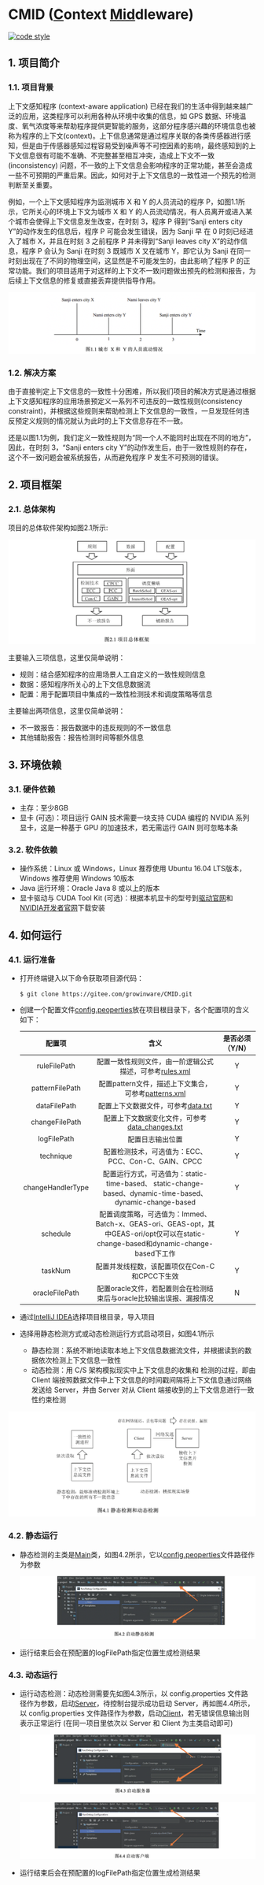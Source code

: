 # CMID (<u>C</u>ontext <u>Mid</u>dleware)

 <p align="left">
  <a href="LICENSE" align="center">
    <img alt="code style" src="https://img.shields.io/badge/license-MulanPSL2.0-brightgreen">
  </a>
</p>

## 1. 项目简介

### 1.1. 项目背景

 上下文感知程序 (context-aware application) 已经在我们的生活中得到越来越广泛的应用，这类程序可以利用各种从环境中收集的信息，如 GPS 数据、环境温度、氧气浓度等来帮助程序提供更智能的服务，这部分程序感兴趣的环境信息也被称为程序的上下文(context)。上下信息通常是通过程序关联的各类传感器进行感知，但是由于传感器感知过程容易受到噪声等不可控因素的影响，最终感知到的上下文信息很有可能不准确、不完整甚至相互冲突，造成上下文不一致 (inconsistency) 问题，不一致的上下文信息会影响程序的正常功能，甚至会造成一些不可预期的严重后果。因此，如何对于上下文信息的一致性进一个预先的检测判断至关重要。

例如，一个上下文感知程序为监测城市 X 和 Y 的人员流动的程序 P，如图1.1所示，它所关心的环境上下文为城市 X 和 Y 的人员流动情况，有人员离开或进入某个城市会使得上下文信息发生改变，在时刻 3，程序 P 得到“Sanji enters city Y”的动作发生的信息后，程序 P 可能会发生错误，因为 Sanji 早 在 0 时刻已经进入了城市 X，并且在时刻 3 之前程序 P 并未得到“Sanji leaves city X”的动作信息，程序 P 会认为 Sanji 在时刻 3 既城市 X 又在城市 Y，即它认为 Sanji 在同一时刻出现在了不同的物理空间，这显然是不可能发生的，由此影响了程序 P 的正常功能。我们的项目适用于对这样的上下文不一致问题做出预先的检测和报告，为后续上下文信息的修复或直接丢弃提供指导作用。

![peolpe](pictures/people.png)



### 1.2. 解决方案

由于直接判定上下文信息的一致性十分困难，所以我们项目的解决方式是通过根据上下文感知程序的应用场景预定义一系列不可违反的一致性规则(consistency constraint)，并根据这些规则来帮助检测上下文信息的一致性，一旦发现任何违反预定义规则的情况就认为此时的上下文信息存在不一致。

还是以图1.1为例，我们定义一致性规则为“同一个人不能同时出现在不同的地方”，因此，在时刻 3，“Sanji enters city Y”的动作发生后，由于一致性规则的存在，这个不一致问题会被系统报告，从而避免程序 P 发生不可预测的错误。

## 2. 项目框架

### 2.1. 总体架构

项目的总体软件架构如图2.1所示:

![frame](pictures/frame.png)



主要输入三项信息，这里仅简单说明：

- 规则：结合感知程序的应用场景人工自定义的一致性规则信息
- 数据：感知程序所关心的上下文信息数据流
- 配置：用于配置项目中集成的一致性检测技术和调度策略等信息

主要输出两项信息，这里仅简单说明：

- 不一致报告：报告数据中的违反规则的不一致信息
- 其他辅助报告：报告检测时间等额外信息

## 3. 环境依赖

### 3.1. 硬件依赖

- 主存：至少8GB
- 显卡 (可选)：项目运行 GAIN 技术需要一块支持 CUDA 编程的 NVIDIA 系列显卡，这是一种基于 GPU 的加速技术，若无需运行 GAIN 则可忽略本条

### 3.2. 软件依赖

- 操作系统：Linux 或 Windows，Linux 推荐使用 Ubuntu 16.04 LTS版本，Windows 推荐使用 Windows 10版本
- Java 运行环境：Oracle Java 8 或以上的版本
- 显卡驱动与 CUDA Tool Kit (可选)：根据本机显卡的型号到[驱动官网](https://www.nvidia.com/Download/index.aspx)和[NVIDIA开发者官网](https://developer.nvidia.com/zh-cn/cuda-downloads)下载安装

## 4. 如何运行

### 4.1. 运行准备

- 打开终端键入以下命令获取项目源代码：

  ```shell
  $ git clone https://gitee.com/growinware/CMID.git
  ```

- 创建一个配置文件[config.peoperties](config.properties)放在项目根目录下，各个配置项的含义如下：

  |      配置项       |                             含义                             | 是否必须（Y/N） |
  | :---------------: | :----------------------------------------------------------: | :-------------: |
  |   ruleFilePath    | 配置一致性规则文件，由一阶逻辑公式描述，可参考[rules.xml](resource/rules.xml) |        Y        |
  |  patternFilePath  | 配置pattern文件，描述上下文集合，可参考[patterns.xml](resource/patterns.xml) |        Y        |
  |   dataFilePath    |   配置上下文数据文件，可参考[data.txt](resource/data.txt)    |        Y        |
  |  changeFilePath   | 配置上下文数据变化文件，可参考[data_changes.txt](resource/data_changes.txt) |        Y        |
  |    logFilePath    |                       配置日志输出位置                       |        Y        |
  |     technique     |     配置检测技术，可选值为：ECC、 PCC、Con-C、GAIN、CPCC     |        Y        |
  | changeHandlerType | 配置运行方式，可选值为：static-time-based、 static-change-based、dynamic-time-based、dynamic-change-based |        Y        |
  |     schedule      | 配置调度策略，可选值为：Immed、Batch-x、GEAS-ori、GEAS-opt，其中GEAS-ori/opt仅可以在static-change-based和dynamic-change-based下工作 |        Y        |
  |      taskNum      |        配置并发线程数，该配置项仅在Con-C和CPCC下生效         |        Y        |
  |  oracleFilePath   | 配置oracle文件，若配置则会在检测结束后与oracle比较输出误报、漏报情况 |        N        |

- 通过[IntelliJ IDEA](https://www.jetbrains.com/idea/)选择项目根目录，导入项目
- 选择用静态检测方式或动态检测运行方式启动项目，如图4.1所示
  - 静态检测：系统不断地读取本地上下文信息数据流文件，并根据读到的数据依次检测上下文信息一致性
  - 动态检测：用 C/S 架构模拟现实中上下文信息的收集和 检测的过程，即由 Client 端按照数据文件中上下文信息的时间戳间隔将上下文信息通过网络发送给 Server，并由 Server 对从 Client 端接收到的上下文信息进行一致性约束检测

![checking](pictures/checking.png)

### 4.2. 静态运行

- 静态检测的主类是[Main](src/main/java/cn/edu/nju/Main.java)类，如图4.2所示，它以[config.peoperties](config.properties)文件路径作为参数

  ![static-run](pictures/static-run.png)

- 运行结束后会在预配置的logFilePath指定位置生成检测结果

### 4.3. 动态运行

- 运行动态检测：动态检测需要先如图4.3所示，以 config.properties 文件路 径作为参数，启动[Server](src/main/java/cn/edu/nju/server/Server.java)，待控制台提示成功启动 Server，再如图4.4所示，以 config.properties 文件路径作为参数，启动[Client](src/main/java/cn/edu/nju/client/Client.java)，若无错误信息输出则表示正常运行 (在同一项目里依次以 Server 和 Client 为主类启动即可)

  ![run-server](pictures/run-server.png)

  ![run-client](pictures/run-client.png)

- 运行结束后会在预配置的logFilePath指定位置生成检测结果

